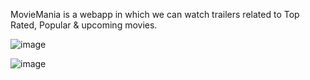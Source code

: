 MovieMania is a webapp in which we can watch trailers related to Top Rated, Popular & upcoming movies.

![image](https://github.com/Dshivamthakur/MovieMania/assets/88136860/ced54ccd-e4a4-49cb-ab55-e4089fd456f2)

![image](https://github.com/Dshivamthakur/MovieMania/assets/88136860/0e35792b-2535-4d36-ab6e-3c1e9739b1a2)

